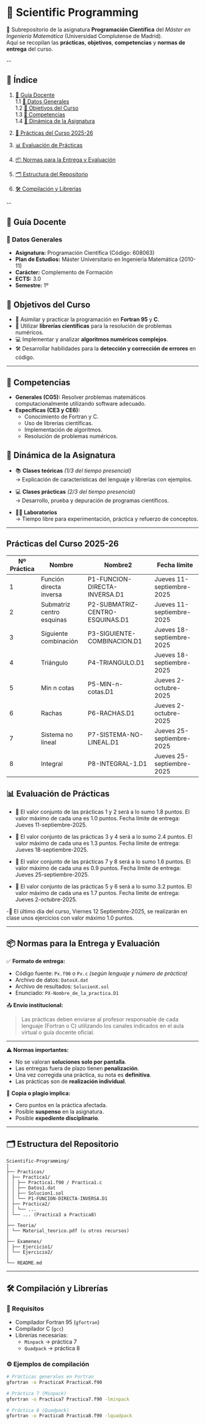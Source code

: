 
# 🧪 Scientific Programming 

📁 Subrepositorio de la asignatura **Programación Científica** del *Máster en Ingeniería Matemática* (Universidad Complutense de Madrid).  
Aquí se recopilan las **prácticas**, **objetivos**, **competencias** y **normas de entrega** del curso.

-- 

## 📑 Índice

1. [📘 Guía Docente](#-guía-docente)  
   1.1 [📌 Datos Generales](#-datos-generales)  
   1.2 [🎯 Objetivos del Curso](#-objetivos-del-curso)  
   1.3 [🧠 Competencias](#-competencias)  
   1.4 [🔄 Dinámica de la Asignatura](#-dinámica-de-la-asignatura)  

2. [🧪 Prácticas del Curso 2025-26](#prácticas-del-curso-2025-26)  
3. [📊 Evaluación de Prácticas](#-evaluación-de-prácticas)  
4. [📦 Normas para la Entrega y Evaluación](#-normas-para-la-entrega-y-evaluación)  
5. [🗂️ Estructura del Repositorio](#-estructura-del-repositorio)  
6. [🛠️ Compilación y Librerías](#️-compilación-y-librerías)

--

## 📘 Guía Docente

### 📌 Datos Generales
- **Asignatura:** Programación Científica (Código: 608063)
- **Plan de Estudios:** Máster Universitario en Ingeniería Matemática (2010-11)
- **Carácter:** Complemento de Formación
- **ECTS:** 3.0
- **Semestre:** 1º

## 🎯 Objetivos del Curso

- 🧮 Asimilar y practicar la programación en **Fortran 95** y **C**.  
- 🔧 Utilizar **librerías científicas** para la resolución de problemas numéricos.  
- 💻 Implementar y analizar **algoritmos numéricos complejos**.  
- 🛠️ Desarrollar habilidades para la **detección y corrección de errores** en código.  

---

## 🧠 Competencias

- **Generales (CG5):** Resolver problemas matemáticos computacionalmente utilizando software adecuado.  
- **Específicas (CE3 y CE6):**  
  - Conocimiento de Fortran y C.  
  - Uso de librerías científicas.  
  - Implementación de algoritmos.  
  - Resolución de problemas numéricos.  

## 🔄  Dinámica de la Asignatura

- 📚 **Clases teóricas** *(1/3 del tiempo presencial)*  
  → Explicación de características del lenguaje y librerías con ejemplos.  

- 💻 **Clases prácticas** *(2/3 del tiempo presencial)*  
  → Desarrollo, prueba y depuración de programas científicos.  

- 🧑‍💻 **Laboratorios**  
  → Tiempo libre para experimentación, práctica y refuerzo de conceptos.  
---

## Prácticas del Curso 2025-26

| Nº Práctica | Nombre                       | Nombre2                                | Fecha límite              |
|-------------|------------------------------|----------------------------------------|---------------------------|
| 1           | Función directa inversa      | P1-FUNCION-DIRECTA-INVERSA.D1          | Jueves 11-septiembre-2025 |
| 2           | Submatriz centro esquinas    | P2-SUBMATRIZ-CENTRO-ESQUINAS.D1        | Jueves 11-septiembre-2025 |
| 3           | Siguiente combinación        | P3-SIGUIENTE-COMBINACION.D1            | Jueves 18-septiembre-2025 |
| 4           | Triángulo                    | P4-TRIANGULO.D1                         | Jueves 18-septiembre-2025 |
| 5           | Min n cotas                  | P5-MIN-n-cotas.D1                       | Jueves 2-octubre-2025     |
| 6           | Rachas                       | P6-RACHAS.D1                            | Jueves 2-octubre-2025     |
| 7           | Sistema no lineal            | P7-SISTEMA-NO-LINEAL.D1                | Jueves 25-septiembre-2025 |
| 8           | Integral                     | P8-INTEGRAL-1.D1                        | Jueves 25-septiembre-2025 |


## 📊 Evaluación de Prácticas
- 🔹 El valor conjunto de las prácticas 1 y 2 será a lo sumo 1.8 puntos. El valor máximo de cada
una es 1.0 puntos. Fecha límite de entrega: Jueves 11-septiembre-2025.

- 🔹 El valor conjunto de las prácticas 3 y 4 será a lo sumo 2.4 puntos. El valor máximo de cada
una es 1.3 puntos. Fecha límite de entrega: Jueves 18-septiembre-2025.

- 🔹 El valor conjunto de las prácticas 7 y 8 será a lo sumo 1.6 puntos. El valor máximo de cada
una es 0.9 puntos. Fecha límite de entrega: Jueves 25-septiembre-2025.

- 🔹 El valor conjunto de las prácticas 5 y 6 será a lo sumo 3.2 puntos. El valor máximo de cada
una es 1.7 puntos. Fecha límite de entrega: Jueves 2-octubre-2025.

-🔹 El último día del curso, Viernes 12 Septiembre-2025, se realizarán en clase unos ejercicios
con valor máximo 1.0 puntos.

---

## 📦 Normas para la Entrega y Evaluación

✅ **Formato de entrega:**

- Código fuente: `Px.f90` o `Px.c` *(según lenguaje y número de práctica)*  
- Archivo de datos: `DatosX.dat`  
- Archivo de resultados: `SolucionX.sol`  
- Enunciado: `PX-Nombre_de_la_practica.D1`

📤 **Envío institucional:**

> Las prácticas deben enviarse al profesor responsable de cada lenguaje (Fortran o C) utilizando los canales indicados en el aula virtual o guía docente oficial.

---

⚠️ **Normas importantes:**

- No se valoran **soluciones solo por pantalla**.
- Las entregas fuera de plazo tienen **penalización**.
- Una vez corregida una práctica, su nota es **definitiva**.
- Las prácticas son de **realización individual**.

🚫 **Copia o plagio implica:**

- Cero puntos en la práctica afectada.  
- Posible **suspenso** en la asignatura.  
- Posible **expediente disciplinario**.

---

## 🗂️ Estructura del Repositorio

```plaintext
Scientific-Programming/
│
├── Practicas/
│ ├── Practica1/
│ │ ├── Practica1.f90 / Practica1.c
│ │ ├── Datos1.dat
│ │ ├── Solucion1.sol
│ │ └── P1-FUNCION-DIRECTA-INVERSA.D1
│ ├── Practica2/
│ │ └── ...
│ └── ... (Practica3 a Practica8)
│
├── Teoria/
│ └── Material_teorico.pdf (u otros recursos)
│
├── Examenes/
│ ├── Ejercicio1/
│ └── Ejercicio2/
│
└── README.md
```

---

## 🛠️ Compilación y Librerías

### 🧾 Requisitos

- Compilador Fortran 95 (`gfortran`)  
- Compilador C (`gcc`)  
- Librerías necesarias:
  - `Minpack` → práctica 7
  - `Quadpack` → práctica 8

### ⚙️ Ejemplos de compilación

```bash
# Prácticas generales en Fortran
gfortran -o PracticaX PracticaX.f90

# Práctica 7 (Minpack)
gfortran -o Practica7 Practica7.f90 -lminpack

# Práctica 8 (Quadpack)
gfortran -o Practica8 Practica8.f90 -lquadpack
